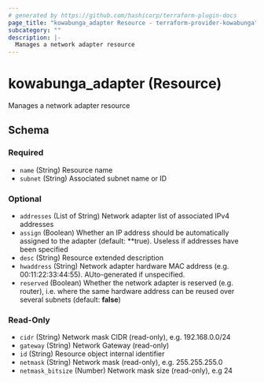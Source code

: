 ```yaml
---
# generated by https://github.com/hashicorp/terraform-plugin-docs
page_title: "kowabunga_adapter Resource - terraform-provider-kowabunga"
subcategory: ""
description: |-
  Manages a network adapter resource
---
```


# kowabunga_adapter (Resource)

Manages a network adapter resource



<!-- schema generated by tfplugindocs -->
## Schema

### Required

- `name` (String) Resource name
- `subnet` (String) Associated subnet name or ID

### Optional

- `addresses` (List of String) Network adapter list of associated IPv4 addresses
- `assign` (Boolean) Whether an IP address should be automatically assigned to the adapter (default: **true). Useless if addresses have been specified
- `desc` (String) Resource extended description
- `hwaddress` (String) Network adapter hardware MAC address (e.g. 00:11:22:33:44:55). AUto-generated if unspecified.
- `reserved` (Boolean) Whether the network adapter is reserved (e.g. router), i.e. where the same hardware address can be reused over several subnets (default: **false**)

### Read-Only

- `cidr` (String) Network mask CIDR (read-only), e.g. 192.168.0.0/24
- `gateway` (String) Network Gateway (read-only)
- `id` (String) Resource object internal identifier
- `netmask` (String) Network mask (read-only), e.g. 255.255.255.0
- `netmask_bitsize` (Number) Network mask size (read-only), e.g 24
